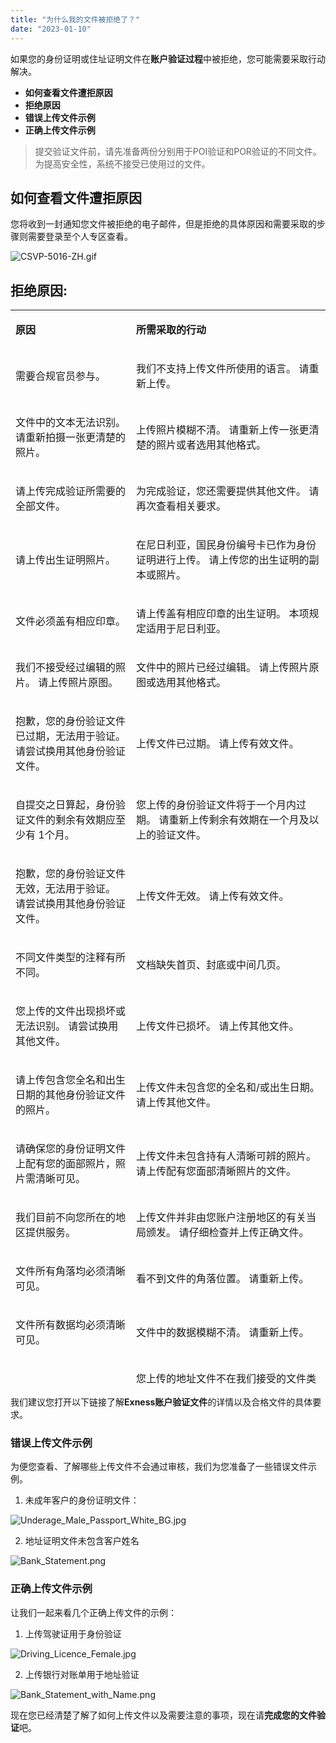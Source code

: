 ```yaml
---
title: "为什么我的文件被拒绝了？"
date: "2023-01-10"
---
```


如果您的身份证明或住址证明文件在**账户验证过程**中被拒绝，您可能需要采取行动解决。

- **如何查看文件遭拒原因**
- **拒绝原因**
- **错误上传文件示例**
- **正确上传文件示例**

> 提交验证文件前，请先准备两份分别用于POI验证和POR验证的不同文件。 为提高安全性，系统不接受已使用过的文件。

## 如何查看文件遭拒原因

您将收到一封通知您文件被拒绝的电子邮件，但是拒绝的具体原因和需要采取的步骤则需要登录至个人专区查看。

![CSVP-5016-ZH.gif](https://get.exness.help/hc/article_attachments/7224445894428)

## 拒绝原因:

<table style="height: 1721px;" width="776"><tbody><tr><td style="width: 277px;"><p><strong>原因</strong></p></td><td style="width: 476px;"><p><strong>所需采取的行动</strong></p></td></tr><tr><td style="width: 277px;"><p><span style="font-weight: 400;">需要合规官员参与。</span></p></td><td style="width: 476px;"><p><span style="font-weight: 400;">我们不支持上传文件所使用的语言。 请重新上传。</span></p></td></tr><tr><td style="width: 277px;"><p><span style="font-weight: 400;">文件中的文本无法识别。 请重新拍摄一张更清楚的照片。</span></p></td><td style="width: 476px;"><p><span style="font-weight: 400;">上传照片模糊不清。 请重新上传一张更清楚的照片或者选用其他格式。</span></p></td></tr><tr><td style="width: 277px;"><p><span style="font-weight: 400;">请上传完成验证所需要的全部文件。</span></p></td><td style="width: 476px;"><p><span style="font-weight: 400;">为完成验证，您还需要提供其他文件。 请再次查看相关要求。</span></p></td></tr><tr><td style="width: 277px;"><p><span style="font-weight: 400;">请上传出生证明照片。</span></p></td><td style="width: 476px;"><p><span style="font-weight: 400;">在尼日利亚，国民身份编号卡已作为身份证明进行上传。 请上传您的出生证明的副本或照片。</span></p></td></tr><tr><td style="width: 277px;"><p><span style="font-weight: 400;">文件必须盖有相应印章。</span></p></td><td style="width: 476px;"><p><span style="font-weight: 400;">请上传盖有相应印章的出生证明。 本项规定适用于尼日利亚。</span></p></td></tr><tr><td style="width: 277px;"><p><span style="font-weight: 400;">我们不接受经过编辑的照片。 请上传照片原图。</span></p></td><td style="width: 476px;"><p><span style="font-weight: 400;">文件中的照片已经过编辑。 请上传照片原图或选用其他格式。</span></p></td></tr><tr><td style="width: 277px;"><p><span style="font-weight: 400;">抱歉，您的身份验证文件已过期，无法用于验证。 请尝试换用其他身份验证文件。</span></p></td><td style="width: 476px;"><p><span style="font-weight: 400;">上传文件已过期。 请上传有效文件。</span></p></td></tr><tr><td style="width: 277px;"><p><span style="font-weight: 400;">自提交之日算起，身份验证文件的剩余有效期应至少有 1个月。</span></p></td><td style="width: 476px;"><p><span style="font-weight: 400;">您上传的身份验证文件将于一个月内过期。 请重新上传剩余有效期在一个月及以上的验证文件。</span></p></td></tr><tr><td style="width: 277px;"><p><span style="font-weight: 400;">抱歉，您的身份验证文件无效，无法用于验证。 请尝试换用其他身份验证文件。</span></p></td><td style="width: 476px;"><p><span style="font-weight: 400;">上传文件无效。 请上传有效文件。</span></p></td></tr><tr><td style="width: 277px;"><p><span style="font-weight: 400;">不同文件类型的注释有所不同。</span></p></td><td style="width: 476px;"><p><span style="font-weight: 400;">文档缺失首页、封底或中间几页。</span></p></td></tr><tr><td style="width: 277px;"><p><span style="font-weight: 400;">您上传的文件出现损坏或无法识别。 请尝试换用其他文件。</span></p></td><td style="width: 476px;"><p><span style="font-weight: 400;">上传文件已损坏。 请上传其他文件。</span></p></td></tr><tr><td style="width: 277px;"><p><span style="font-weight: 400;">请上传包含您全名和出生日期的其他身份验证文件的照片。</span></p></td><td style="width: 476px;"><p><span style="font-weight: 400;">上传文件未包含您的全名和/或出生日期。 请上传其他文件。</span></p></td></tr><tr><td style="width: 277px;"><p><span style="font-weight: 400;">请确保您的身份证明文件上配有您的面部照片，照片需清晰可见。</span></p></td><td style="width: 476px;"><p><span style="font-weight: 400;">上传文件未包含持有人清晰可辨的照片。 请上传配有您面部清晰照片的文件。</span></p></td></tr><tr><td style="width: 277px;"><p><span style="font-weight: 400;">我们目前不向您所在的地区提供服务。</span></p></td><td style="width: 476px;"><p><span style="font-weight: 400;">上传文件并非由您账户注册地区的有关当局颁发。 请仔细检查并上传正确文件。</span></p></td></tr><tr><td style="width: 277px;"><p><span style="font-weight: 400;">文件所有角落均必须清晰可见。</span></p></td><td style="width: 476px;"><p><span style="font-weight: 400;">看不到文件的角落位置。 请重新上传。</span></p></td></tr><tr><td style="width: 277px;"><p><span style="font-weight: 400;">文件所有数据均必须清晰可见。</span></p></td><td style="width: 476px;"><p><span style="font-weight: 400;">文件中的数据模糊不清。 请重新上传。</span></p></td></tr><tr><td style="width: 277px;"><p><span style="font-weight: 400;">上传文件无法用作地址验证文件</span></p></td><td style="width: 476px;"><p><span style="font-weight: 400;">您上传的地址文件不在我们接受的文件类型范围内。 请上传公用事业账单、银行账单、信用卡账单、税务发票或其他由政府开具的住宅账单/证书。</span></p><p><span style="font-weight: 400;">另请注意：</span></p><p><span style="font-weight: 400;">- 我们不接受医疗账单、购货收据或保险单</span></p><p><span style="font-weight: 400;">- 地址验证文件必须在过去 6 个月内开具</span></p></td></tr><tr><td style="width: 277px;"><p><span style="font-weight: 400;">文件必须在过去 6 个月内开具。</span></p></td><td style="width: 476px;"><p><span style="font-weight: 400;">您所上传的地址验证文件的开具时间在 6 个月以前。 请上传过去 6 个月内开具的地址验证文件。</span></p></td></tr><tr><td style="width: 277px;"><p><span style="font-weight: 400;">文件中必须包含您的全名。</span></p></td><td style="width: 476px;"><p><span style="font-weight: 400;">您上传的地址文件未包含您的全名。 请上传其他文件。</span></p></td></tr><tr><td style="width: 277px;"><p><span style="font-weight: 400;">文件中必须包含您的完整家庭地址。</span></p></td><td style="width: 476px;"><p><span style="font-weight: 400;">您上传的地址文件未包含您的完整地址。 请上传其他文件。</span></p></td></tr><tr><td style="width: 277px;"><p><span style="font-weight: 400;">文件中必须包含文件编号或您的全名。</span></p></td><td style="width: 476px;"><p><span style="font-weight: 400;">地址文件页面必须包含您的全名或文件号码。 请重新上传。</span></p></td></tr><tr><td style="width: 277px;"><p><span style="font-weight: 400;">自提交之日算起，文件的剩余有效期应至少有 1个月。</span></p></td><td style="width: 476px;"><p><span style="font-weight: 400;">您上传的地址验证文件将于一个月内过期。 请重新上传剩余有效期在一个月及以上的证明文件。</span></p></td></tr><tr><td style="width: 277px;"><p><span style="font-weight: 400;">您提交的文件上的国家信息必须与您在个人资料中选择的国家信息相符。</span></p></td><td style="width: 476px;"><p><span style="font-weight: 400;">您上传的文件并非由您在个人资料中选择的国家开具。 请上传正确文件。</span></p></td></tr></tbody></table>

我们建议您打开以下链接了解**Exness账户验证文件**的详情以及合格文件的具体要求。

### 错误上传文件示例

为便您查看、了解哪些上传文件不会通过审核，我们为您准备了一些错误文件示例。

1. 未成年客户的身份证明文件：

![Underage_Male_Passport_White_BG.jpg](https://get.exness.help/hc/article_attachments/4403139308562/Underage_Male_Passport_White_BG.jpg)

2. 地址证明文件未包含客户姓名

![Bank_Statement.png](https://get.exness.help/hc/article_attachments/6104749776658/Bank_Statement.png)

### 正确上传文件示例

让我们一起来看几个正确上传文件的示例：

1. 上传驾驶证用于身份验证

![Driving_Licence_Female.jpg](https://get.exness.help/hc/article_attachments/4402990255762/Driving_Licence_Female.jpg)

2. 上传银行对账单用于地址验证

![Bank_Statement_with_Name.png](https://get.exness.help/hc/article_attachments/6105124531218/Bank_Statement_with_Name.png)

现在您已经清楚了解了如何上传文件以及需要注意的事项，现在请**完成您的文件验证**吧。

